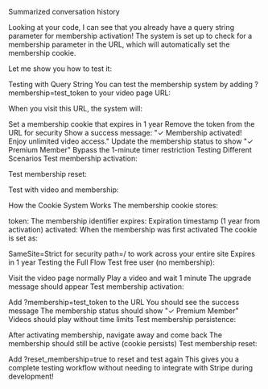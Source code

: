 
Summarized conversation history

Looking at your code, I can see that you already have a query string parameter for membership activation! The system is set up to check for a membership parameter in the URL, which will automatically set the membership cookie.

Let me show you how to test it:

Testing with Query String
You can test the membership system by adding ?membership=test_token to your video page URL:

When you visit this URL, the system will:

Set a membership cookie that expires in 1 year
Remove the token from the URL for security
Show a success message: "✓ Membership activated! Enjoy unlimited video access."
Update the membership status to show "✓ Premium Member"
Bypass the 1-minute timer restriction
Testing Different Scenarios
Test membership activation:

Test membership reset:

Test with video and membership:

How the Cookie System Works
The membership cookie stores:

token: The membership identifier
expires: Expiration timestamp (1 year from activation)
activated: When the membership was first activated
The cookie is set as:

SameSite=Strict for security
path=/ to work across your entire site
Expires in 1 year
Testing the Full Flow
Test free user (no membership):

Visit the video page normally
Play a video and wait 1 minute
The upgrade message should appear
Test membership activation:

Add ?membership=test_token to the URL
You should see the success message
The membership status should show "✓ Premium Member"
Videos should play without time limits
Test membership persistence:

After activating membership, navigate away and come back
The membership should still be active (cookie persists)
Test membership reset:

Add ?reset_membership=true to reset and test again
This gives you a complete testing workflow without needing to integrate with Stripe during development!